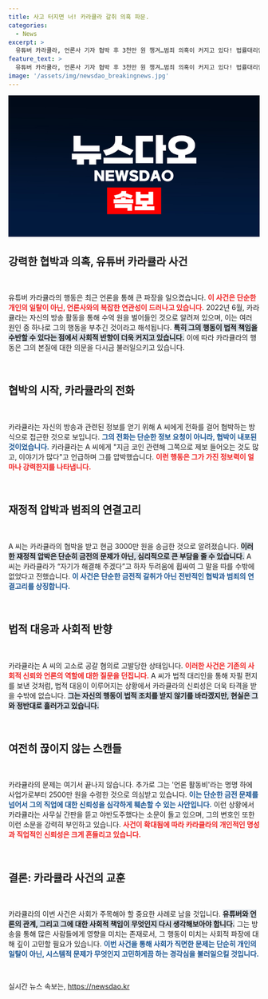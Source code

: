 ```yaml
---
title: 사고 터지면 너! 카라큘라 갈취 의혹 파문.
categories:
  - News
excerpt: >
  유튜버 카라큘라, 언론사 기자 협박 후 3천만 원 챙겨…범죄 의혹이 커지고 있다! 법률대리인을 통해 드러난 폭로와 카라큘라의 유출 의혹이 논란을 일으키고 있다.真相은?
feature_text: >
  유튜버 카라큘라, 언론사 기자 협박 후 3천만 원 챙겨…범죄 의혹이 커지고 있다! 법률대리인을 통해 드러난 폭로와 카라큘라의 유출 의혹이 논란을 일으키고 있다.真相은?
image: '/assets/img/newsdao_breakingnews.jpg'
---
```


<p><img src="/assets/img/newsdao_breakingnews.jpg" alt="implanttips 속보" /></p>

<h2 data-ke-size="size26">강력한 협박과 의혹, 유튜버 카라큘라 사건</h2>

<p data-ke-size="size16">&nbsp;</p>

<p>유튜버 카라큘라의 행동은 최근 언론을 통해 큰 파장을 일으켰습니다. <b><span style="color: #ee2323;">이 사건은 단순한 개인의 일탈이 아닌, 언론사와의 복잡한 연관성이 드러나고 있습니다.</span></b> 2022년 6월, 카라큘라는 자신의 방송 활동을 통해 수억 원을 벌어들인 것으로 알려져 있으며, 이는 여러 원인 중 하나로 그의 행동을 부추긴 것이라고 해석됩니다. <b><span style="background-color: #21538527;">특히 그의 행동이 법적 책임을 수반할 수 있다는 점에서 사회적 반향이 더욱 커지고 있습니다.</span></b> 이에 따라 카라큘라의 행동은 그의 본질에 대한 의문을 다시금 불러일으키고 있습니다. </p>

<p data-ke-size="size16">&nbsp;</p>

<h2 data-ke-size="size26">협박의 시작, 카라큘라의 전화</h2>

<p data-ke-size="size16">&nbsp;</p>

<p>카라큘라는 자신의 방송과 관련된 정보를 얻기 위해 A 씨에게 전화를 걸어 협박하는 방식으로 접근한 것으로 보입니다. <b><span style="color: #1a5490;">그의 전화는 단순한 정보 요청이 아니라, 협박이 내포된 것이었습니다.</span></b> 카라큘라는 A 씨에게 "지금 코인 관련해 그쪽으로 제보 들어오는 것도 많고, 이야기가 많다"고 언급하며 그를 압박했습니다. <b><span style="color: #ee2323;">이런 행동은 그가 가진 정보력이 얼마나 강력한지를 나타냅니다.</span></b> </p>

<p data-ke-size="size16">&nbsp;</p>

<h2 data-ke-size="size26">재정적 압박과 범죄의 연결고리</h2>

<p data-ke-size="size16">&nbsp;</p>

<p>A 씨는 카라큘라의 협박을 받고 현금 3000만 원을 송금한 것으로 알려졌습니다. <b><span style="background-color: #21538527;">이러한 재정적 압박은 단순히 금전의 문제가 아닌, 심리적으로 큰 부담을 줄 수 있습니다.</span></b> A 씨는 카라큘라가 “자기가 해결해 주겠다”고 하자 두려움에 휩싸여 그 말을 따를 수밖에 없었다고 전했습니다. <b><span style="color: #1a5490;">이 사건은 단순한 금전적 갈취가 아닌 전반적인 협박과 범죄의 연결고리를 상징합니다.</span></b></p>

<p data-ke-size="size16">&nbsp;</p>

<h2 data-ke-size="size26">법적 대응과 사회적 반향</h2>

<p data-ke-size="size16">&nbsp;</p>

<p>카라큘라는 A 씨의 고소로 공갈 혐의로 고발당한 상태입니다. <b><span style="color: #ee2323;">이러한 사건은 기존의 사회적 신뢰와 언론의 역할에 대한 질문을 던집니다.</span></b> A 씨가 법적 대리인을 통해 자필 편지를 보낸 것처럼, 법적 대응이 이루어지는 상황에서 카라큘라의 신뢰성은 더욱 타격을 받을 수밖에 없습니다. <b><span style="background-color: #21538527;">그는 자신의 행동이 법적 조치를 받지 않기를 바라겠지만, 현실은 그와 정반대로 흘러가고 있습니다.</span></b></p>

<p data-ke-size="size16">&nbsp;</p>

<h2 data-ke-size="size26">여전히 끊이지 않는 스캔들</h2>

<p data-ke-size="size16">&nbsp;</p>

<p>카라큘라의 문제는 여기서 끝나지 않습니다. 추가로 그는 '언론 활동비'라는 명명 하에 사업가로부터 2500만 원을 수령한 것으로 의심받고 있습니다. <b><span style="color: #1a5490;">이는 단순한 금전 문제를 넘어서 그의 직업에 대한 신뢰성을 심각하게 훼손할 수 있는 사안입니다.</span></b> 이런 상황에서 카라큘라는 사무실 간판을 뜯고 야반도주했다는 소문이 돌고 있으며, 그의 변호인 또한 이런 소문을 강력히 부인하고 있습니다. <b><span style="color: #ee2323;">사건이 확대됨에 따라 카라큘라의 개인적인 명성과 직업적인 신뢰성은 크게 흔들리고 있습니다.</span></b></p>

<p data-ke-size="size16">&nbsp;</p>

<h2 data-ke-size="size26">결론: 카라큘라 사건의 교훈</h2>

<p data-ke-size="size16">&nbsp;</p>

<p>카라큘라의 이번 사건은 사회가 주목해야 할 중요한 사례로 남을 것입니다. <b><span style="background-color: #21538527;">유튜버와 언론의 관계, 그리고 그에 대한 사회적 책임이 무엇인지 다시 생각해보아야 합니다.</span></b> 그는 방송을 통해 많은 사람들에게 영향을 미치는 존재로서, 그 행동이 미치는 사회적 파장에 대해 깊이 고민할 필요가 있습니다. <b><span style="color: #1a5490;">이번 사건을 통해 사회가 직면한 문제는 단순히 개인의 일탈이 아닌, 시스템적 문제가 무엇인지 고민하게끔 하는 경각심을 불러일으킬 것입니다.</span></b> </p>

<p data-ke-size="size16">&nbsp;</p>
실시간 뉴스 속보는, <a href="https://newsdao.kr" rel="dofollow">https://newsdao.kr</a>


